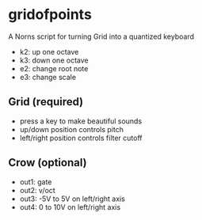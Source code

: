 # gridofpoints

A Norns script for turning Grid into a quantized keyboard

- k2: up one octave
- k3: down one octave
- e2: change root note
- e3: change scale

## Grid (required)

- press a key to make beautiful sounds
- up/down position controls pitch
- left/right position controls filter cutoff

## Crow (optional)

- out1: gate
- out2: v/oct
- out3: -5V to 5V on left/right axis
- out4: 0 to 10V on left/right axis
